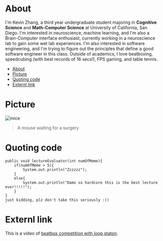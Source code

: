 # About
I'm Kevin Zhang, a third year undergraduate student majoring in **Cognitive Science** and **Math-Computer Science** at University 
of California, San Diego. I'm interested in neuroscience, machine learning, and I'm also a Brain-Computer interface enthusiast, 
currently working in a neuroscience lab to gain some wet lab experiences. I'm also interested in software engineering, and I'm trying 
to figure out the principles that define a good software engineer in this class. Outside of academics, I love beatboxing, speedcubing
(with best records of 16 secs!), FPS gaming, and table tennis.


- [About](#about)
- [Picture](#picture)
- [Quoting code](#quoting-code)
- [Externl link](#externl-link)


# Picture
![mice](https://user-images.githubusercontent.com/96039456/193138944-93d77a64-86ca-444a-9389-e372281058c5.jpg)
> A mouse waiting for a surgery


# Quoting code
```
public void lectureEvaluator(int numOfMeme){
    if(numOfMeme > 5){
        System.out.println("Zzzzzz");
    }
    else{
        System.out.println("Damn so hardcore this is the best lecture ever!!!!!");
    }
}
just kidding, plz don't take this seriously :))
```


# Externl link
This is a video of [beatbox competition with loop staton](https://www.youtube.com/watch?v=-h9U274wZs8).